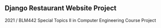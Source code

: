 Django Restaurant Website Project
---------------------
2021 / BLM442 Special Topics II in Computer Engineering Course Project
